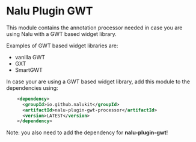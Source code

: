 # Nalu Plugin GWT
This module contains the annotation processor needed in case you are using Nalu with a GWT based widget library.

Examples of GWT based widget libraries are:

* vanilla GWT
* GXT
* SmartGWT

In case your are using a GWT based widget library, add this module to the dependencies using:
```xml
    <dependency>
      <groupId>io.github.nalukit</groupId>
      <artifactId>nalu-plugin-gwt-processor</artifactId>
      <version>LATEST</version>
    </dependency>
```
Note: you also need to add the dependency for **nalu-plugin-gwt**!
